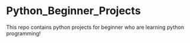 # Python_Beginner_Projects
This repo contains python projects for beginner who are learning python programming!
